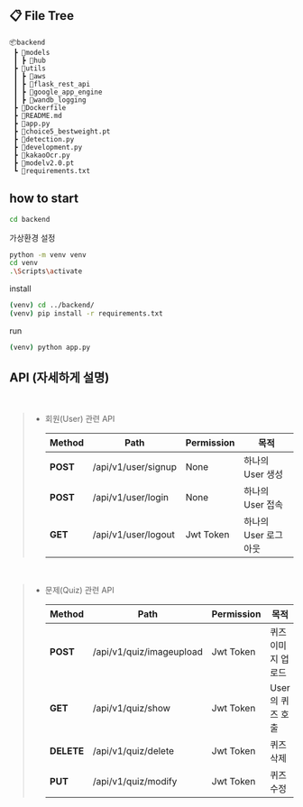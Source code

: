 ## **📋 File Tree**

```
📦backend
 ┣ 📂models
 ┃ ┣ 📂hub
 ┣ 📂utils
 ┃ ┣ 📂aws
 ┃ ┣ 📂flask_rest_api
 ┃ ┣ 📂google_app_engine
 ┃ ┣ 📂wandb_logging
 ┣ 📜Dockerfile
 ┣ 📜README.md
 ┣ 📜app.py
 ┣ 📜choice5_bestweight.pt
 ┣ 📜detection.py
 ┣ 📜development.py
 ┣ 📜kakaoOcr.py
 ┣ 📜modelv2.0.pt
 ┗ 📜requirements.txt
```

## **how to start**

```bash
cd backend
```

가상환경 설정

```bash
python -m venv venv
cd venv
.\Scripts\activate
```

install

```bash
(venv) cd ../backend/
(venv) pip install -r requirements.txt
```

run

```bash
(venv) python app.py
```

## **API** (자세하게 설명)
   
<br>

> - 회원(User) 관련 API
> 
>   |  Method |  Path  |  Permission |  목적 |
>   | --- | --- | --- | --- |
>   |**POST** |/api/v1/user/signup | None |하나의 User 생성|
>   |**POST** |/api/v1/user/login | None |하나의 User 접속|
>   |**GET** |/api/v1/user/logout | Jwt Token |하나의 User 로그아웃|

<br>

> - 문제(Quiz) 관련 API
> 
>   |  Method |  Path  |  Permission |  목적 |
>   | --- | --- | --- | --- |
>   |**POST** |/api/v1/quiz/imageupload | Jwt Token |퀴즈 이미지 업로드|
>   |**GET** |/api/v1/quiz/show | Jwt Token |User의 퀴즈 호출|
>   |**DELETE** |/api/v1/quiz/delete | Jwt Token |퀴즈 삭제|
>   |**PUT** |/api/v1/quiz/modify | Jwt Token |퀴즈 수정|
